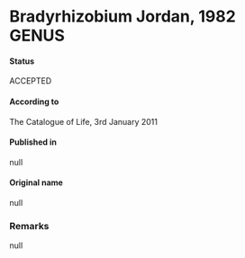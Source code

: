 Bradyrhizobium Jordan, 1982 GENUS
=======

#### Status
ACCEPTED

#### According to
The Catalogue of Life, 3rd January 2011

#### Published in
null

#### Original name
null

### Remarks
null
